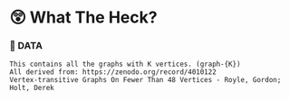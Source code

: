 # 😲 What The Heck?

### 📂 DATA 

    This contains all the graphs with K vertices. (graph-{K})
    All derived from: https://zenodo.org/record/4010122
    Vertex-transitive Graphs On Fewer Than 48 Vertices - Royle, Gordon; Holt, Derek